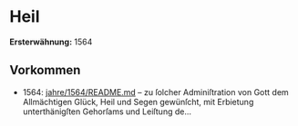 # Heil

**Ersterwähnung:** 1564

## Vorkommen
- 1564: [jahre/1564/README.md](../jahre/1564/README.md) – zu ſolcher
Adminiſtration von Gott dem Allmächtigen Glück, Heil und
Segen gewünſcht, mit Erbietung unterthänigſten Gehorſams
und Leiſtung de...
